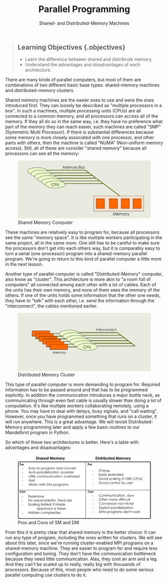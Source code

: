 ﻿---
layout: page
title: Parallel Programming
subtitle: Shared- and Distributed-Memory Machines
minutes: 20
---
> ## Learning Objectives {.objectives}
>
> *   Learn the difference between shared and distribrute memory.
> *   Understand the advantages and disadvantages of each architecture.

There are many kinds of parallel computers, but most of them are combinations of two different basic base types: shared-memory machines and distributed-memory clusters. 

Shared memory machines are the easier ones to use and were the ones introduced first. They can loosely be described as "multiple processors in a box". In such a machines, multiple processing units (CPUs) are all connected to a common memory, and all processors can access all of the memory. If they all do so in the same way, i.e. they have no preference what part of the memory they can reach easier, such machines are called "SMP" (Symmetric Multi Processor). If there is substantial differences because some memory is more closely associated with one processor, and other parts with others, then the machine is called "NUMA" (Non-uniform memory access). Still, all of these are consider "shared memory" because all processors can see all the memory:

<figure><img src="fig/Shared_Memory.png" width="600"><figcaption>Shared Memory Computer</figcaption></figure>


These machines are relatively easy to program for, because all processors see the same "memory space". It is like multiple workers participating in the same project, all in the same room. One still has to be careful to make sure the processors don't get into each others way, but it is comparably easy to turn a serial (one-processor) program into a shared-memory parallel program. We're going to return to this kind of parallel computer a little more in the next lesson.

Another type of parallel computer is called "Distributed-Memory" computer, also know as "cluster". This architecture is more akin to "a room full of computers" all connected among each other with a lot of cables. Each of the units has their own memory, and none of them sees the memory of the others. If one of the units holds some information that the other one needs, they have to "talk" with each other, i.e. send the information through the "interconnect", the cables mentioned earlier.

<figure><img src="fig/Distributed_Memory.png" width="600"><figcaption>Distributed Memory Cluster</figcaption></figure>

This type of parallel computer is more demanding to program for. Required information has to be passed around and that has to be programmed explicitly. In addition the communication introduces a major bottle neck, as communicating through even fast cable is usually slower than doing a lot of computation. It's like multiple workers collaborating remotely, using a phone. You may have to deal with delays, busy signals, and "call waiting". However, once you have programmed something that runs on a cluster, it will run anywhere. This is a great advantage. We will revisit Distributed-Memory programming later and apply a few basic routines to our Mandelbrot program in Python.

So which of these two architectures is better. Here's a table with advantages and disadvantages:

<figure><img src="fig/ProsCons.png" width="600"><figcaption>Pros and Cons of SM and DM</figcaption></figure>

From this it is pretty clear that shared memory is the better choice:  It can run any type of program, including the ones written for clusters. We will see about this later, since we're running cluster-enabled MPI programs on a shared-memory machine. They are easier to program for and require less configuration and tuning. They don't have the communication bottleneck because they need little communication. Alas, they cost an arm and a leg. And they can't be scaled up to really, really big with thousands of processors. Because of this, most people who need to do some serious parallel computing use clusters to do it.

